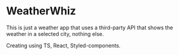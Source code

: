 # WeatherWhiz

This is just a weather app that uses a third-party API that shows the weather in a selected city, nothing else.

Creating using TS, React, Styled-components.